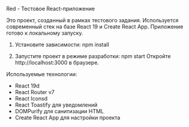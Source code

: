 Red - Тестовое React-приложение

Это проект, созданный в рамках тестового задания. Используется современный стек на базе React 19 и Create React App. Приложение готово к локальному запуску.

1. Установите зависимости:
npm install

3. Запустите проект в режиме разработки:
npm start
Откройте http://localhost:3000 в браузере.

Используемые технологии:
- React 19d
- React Router v7
- React Iconsd
- React Toastify для уведомлений
- DOMPurify для санитизации HTML
- Create React App для настройки проекта
